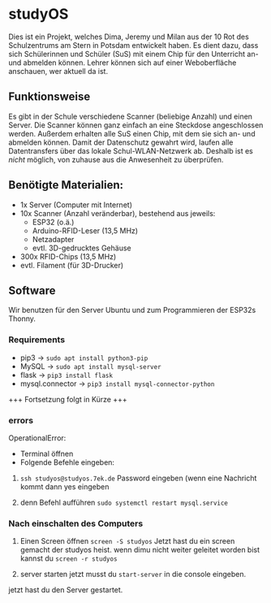 # studyOS

Dies ist ein Projekt, welches Dima, Jeremy und Milan aus der 10 Rot des Schulzentrums am Stern in Potsdam entwickelt haben. Es dient dazu, dass sich Schülerinnen und Schüler (SuS) mit einem Chip für den Unterricht an- und abmelden können. Lehrer können sich auf einer Weboberfläche anschauen, wer aktuell da ist.

## Funktionsweise

Es gibt in der Schule verschiedene Scanner (beliebige Anzahl) und einen Server. Die Scanner können ganz einfach an eine Steckdose angeschlossen werden. Außerdem erhalten alle SuS einen Chip, mit dem sie sich an- und abmelden können. Damit der Datenschutz gewahrt wird, laufen alle Datentransfers über das lokale Schul-WLAN-Netzwerk ab. Deshalb ist es *nicht* möglich, von zuhause aus die Anwesenheit zu überprüfen.

## Benötigte Materialien:
* 1x Server (Computer mit Internet)
* 10x Scanner (Anzahl veränderbar), bestehend aus jeweils:
  * ESP32 (o.ä.)
  * Arduino-RFID-Leser (13,5 MHz)
  * Netzadapter
  * evtl. 3D-gedrucktes Gehäuse
* 300x RFID-Chips (13,5 MHz)
* evtl. Filament (für 3D-Drucker)

## Software

Wir benutzen für den Server Ubuntu und zum Programmieren der ESP32s Thonny.

### Requirements

* pip3 -> ```sudo apt install python3-pip```
* MySQL -> ```sudo apt install mysql-server```
* flask -> ```pip3 install flask```
* mysql.connector -> ```pip3 install mysql-connector-python```

+++ Fortsetzung folgt in Kürze +++


### errors
OperationalError:
- Terminal öffnen
- Folgende Befehle eingeben:
1. ```ssh studyos@studyos.7ek.de```
  Password eingeben (wenn eine Nachricht kommt 
  dann yes eingeben

2. denn Befehl aufführen
 ```sudo systemctl restart mysql.service```

### Nach einschalten des Computers 

1. Einen Screen öffnen 
   ```screen -S studyos```
  Jetzt hast du ein screen gemacht der studyos heist.
  wenn dimu nicht weiter geleitet worden bist
  kannst du ```screen -r studyos```

2. server starten
   jetzt musst du ```start-server``` in die console eingeben. 

jetzt hast du den Server gestartet. 

